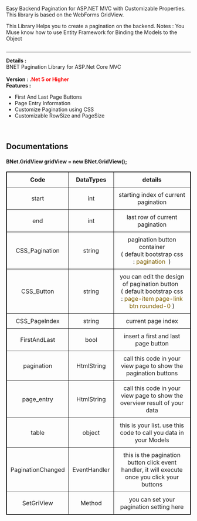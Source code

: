 Easy Backend Pagination for ASP.NET MVC with Customizable Properties. This library is based on the WebForms GridView.


This Library Helps you to create a pagination on the backend.
Notes : You Muse know how to use Entity Framework for Binding the Models to the Object



<div style="overflow:auto">
<hr>
<div>
<b>Details : </b>
</div>
<div>BNET Pagination Library for ASP.Net Core MVC&nbsp;</div><div><br></div><div><b>Version : .<font color="#ff0000">Net 5 or Higher</font></b><br><b>Features :</b><ul><li>First And Last Page Buttons</li><li>Page Entry Information</li><li>Customize Pagination using CSS</li><li>Customizable RowSize and PageSize<br><br><br></li></ul><h2>
Documentations</h2><h4>
BNet.GridView gridView = new BNet.GridView();</h4></div><div><table style="width:100%;border: 1px solid black; border-collapse:collapse"><tbody><tr><th style="border: 1px solid black; padding: 10px; border-collapse: collapse;">Code</th><th style="border: 1px solid black; padding: 10px; border-collapse: collapse;">DataTypes</th><th style="border: 1px solid black; padding: 10px; border-collapse: collapse;">details</th></tr><tr><th style="font-weight:normal;border: 1px solid black; padding:10px;border-collapse:collapse">start</th><th style="font-weight:normal;border: 1px solid black; padding:10px;border-collapse:collapse">int</th><th style="font-weight:normal;border: 1px solid black; padding:10px;border-collapse:collapse">starting index of current pagination</th></tr><tr><th style="font-weight:normal;border: 1px solid black; padding:10px;border-collapse:collapse">end</th><th style="font-weight:normal;border: 1px solid black; padding:10px;border-collapse:collapse">int</th><th style="font-weight:normal;border: 1px solid black; padding:10px;border-collapse:collapse">last row of current pagination</th></tr><tr><th style="border: 1px solid black; padding: 10px; border-collapse: collapse;"><span style="font-weight: 400;">CSS_Pagination</span> </th><th style="font-weight:normal;border: 1px solid black; padding:10px;border-collapse:collapse">string</th><th style="font-weight:normal;border: 1px solid black; padding:10px;border-collapse:collapse">pagination button container <br>( default bootstrap css :&nbsp;<font color="#7f6000">pagination</font>&nbsp;&nbsp;)<br></th></tr><tr><th style="border: 1px solid black; padding: 10px; border-collapse: collapse;"><span style="font-weight: 400;">CSS_Button</span><br></th><th style="font-weight:normal;border: 1px solid black; padding:10px;border-collapse:collapse">string</th><th style="border: 1px solid black; padding: 10px; border-collapse: collapse;"><span style="font-weight: normal;">you can edit the design of pagination button&nbsp;&nbsp;</span><br><span style="font-weight: normal;">( default bootstrap css :&nbsp;<font color="#7f6000">page-item page-link btn rounded-0</font> )</span><br></th></tr><tr><th style="border: 1px solid black; padding: 10px; border-collapse: collapse;"><span style="font-weight: 400;">CSS_PageIndex</span> </th><th style="font-weight:normal;border: 1px solid black; padding:10px;border-collapse:collapse">string</th><th style="font-weight:normal;border: 1px solid black; padding:10px;border-collapse:collapse">current page index</th></tr><tr><th style="border: 1px solid black; padding: 10px; border-collapse: collapse;"><span style="font-weight: 400;">FirstAndLast</span> </th><th style="font-weight:normal;border: 1px solid black; padding:10px;border-collapse:collapse">bool</th><th style="font-weight:normal;border: 1px solid black; padding:10px;border-collapse:collapse">insert a first and last page button</th></tr><tr><th style="border: 1px solid black; padding: 10px; border-collapse: collapse;"><span style="font-weight: 400;">pagination</span> </th><th style="border: 1px solid black; padding: 10px; border-collapse: collapse;"><span style="font-weight: 400;">HtmlString</span> </th><th style="font-weight:normal;border: 1px solid black; padding:10px;border-collapse:collapse">call this code in your view page to show the pagination buttons<br></th></tr><tr><th style="border: 1px solid black; padding: 10px; border-collapse: collapse;"><span style="font-weight: 400;">page_entry</span> </th><th style="border: 1px solid black; padding: 10px; border-collapse: collapse;"><span style="font-weight: 400;">HtmlString</span> </th><th style="font-weight:normal;border: 1px solid black; padding:10px;border-collapse:collapse">call this code in your view page to show the overview result of your data</th></tr><tr><th style="font-weight:normal;border: 1px solid black; padding:10px;border-collapse:collapse">table</th><th style="font-weight:normal;border: 1px solid black; padding:10px;border-collapse:collapse">object</th><th style="font-weight:normal;border: 1px solid black; padding:10px;border-collapse:collapse">this is your list. use this code to call you data in your Models</th></tr><tr><th style="border: 1px solid black; padding: 10px; border-collapse: collapse;"><span style="font-weight: 400;">PaginationChanged</span> </th><th style="font-weight:normal;border: 1px solid black; padding:10px;border-collapse:collapse">EventHandler</th><th style="font-weight:normal;border: 1px solid black; padding:10px;border-collapse:collapse">this is the pagination button click event handler, it will execute once you click your buttons</th></tr><tr><th style="border: 1px solid black; padding: 10px; border-collapse: collapse;"><span style="font-weight: 400;">SetGriView</span> </th><th style="font-weight:normal;border: 1px solid black; padding:10px;border-collapse:collapse">Method</th><th style="font-weight:normal;border: 1px solid black; padding:10px;border-collapse:collapse">you can set your pagination setting here</th></tr></tbody></table><br></div><div><br></div>
</div>
